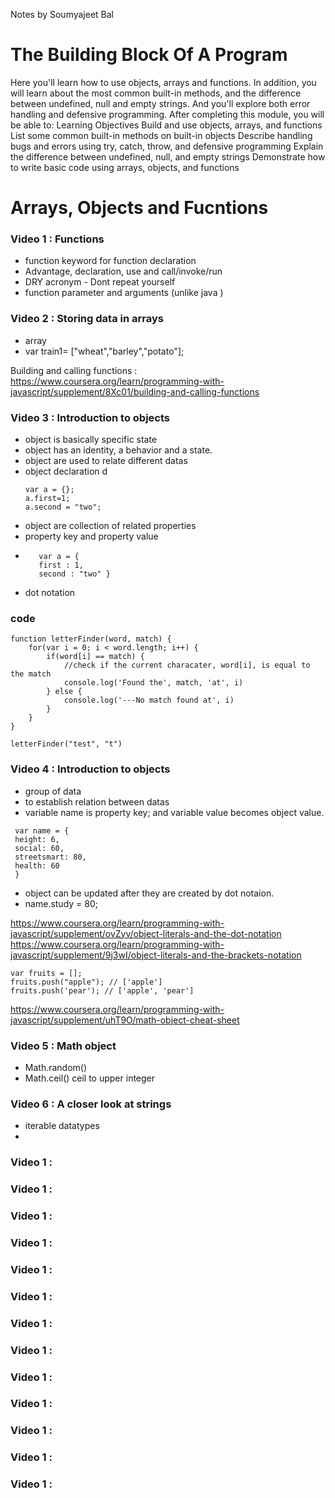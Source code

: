 Notes by Soumyajeet Bal

# The Building Block Of A Program
Here you'll learn how to use objects, arrays and functions. In addition, you will learn about the most common built-in methods, and the difference between undefined, null and empty strings. And you'll explore both error handling and defensive programming. After completing this module, you will be able to:
Learning Objectives
Build and use objects, arrays, and functions
List some common built-in methods on built-in objects
Describe handling bugs and errors using try, catch, throw, and defensive programming
Explain the difference between undefined, null, and empty strings
Demonstrate how to write basic code using arrays, objects, and functions

# Arrays, Objects and Fucntions
### Video 1 : Functions
- function keyword for function declaration
- Advantage, declaration, use and call/invoke/run
- DRY acronym - Dont repeat yourself
- function parameter and arguments (unlike java )



### Video 2 : Storing data in arrays
- array
- var train1= ["wheat","barley","potato"];

Building and calling functions : https://www.coursera.org/learn/programming-with-javascript/supplement/8Xc01/building-and-calling-functions



### Video 3 : Introduction to objects
- object is basically specific state
- object has an identity, a behavior and a state. 
- object are used to relate different datas
- object declaration     d
  ```
  var a = {};
  a.first=1;
  a.second = "two";
  ```
- object are collection of related properties
- property key and property value
- ```
     var a = {
     first : 1,
     second : "two" } 
  ```
- dot notation

### code 
```
function letterFinder(word, match) {
    for(var i = 0; i < word.length; i++) {
        if(word[i] == match) {
            //check if the current characater, word[i], is equal to the match
            console.log('Found the', match, 'at', i)
        } else {
            console.log('---No match found at', i)
        }
    }
}

letterFinder("test", "t")

```


### Video 4 : Introduction to objects
- group of data
- to establish relation between datas
- variable name is property key; and variable value becomes object value.
 ```
  var name = {
  height: 6,
  social: 60,
  streetsmart: 80,
  health: 60
  } 
  ```
- object can be updated after they are created by dot notaion.
- name.study = 80;

https://www.coursera.org/learn/programming-with-javascript/supplement/ovZyv/object-literals-and-the-dot-notation
https://www.coursera.org/learn/programming-with-javascript/supplement/9j3wI/object-literals-and-the-brackets-notation

```
var fruits = [];
fruits.push("apple"); // ['apple']
fruits.push('pear'); // ['apple', 'pear']
```
https://www.coursera.org/learn/programming-with-javascript/supplement/uhT9O/math-object-cheat-sheet

### Video 5 : Math object
- Math.random()
- Math.ceil() ceil to upper integer


### Video 6 : A closer look at strings
- iterable datatypes
- 


### Video 1 : 




### Video 1 : 




### Video 1 : 




### Video 1 : 




### Video 1 : 





### Video 1 : 





### Video 1 : 





### Video 1 : 





### Video 1 : 





### Video 1 : 





### Video 1 : 




### Video 1 : 



### Video 1 : 
